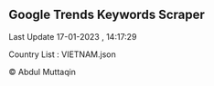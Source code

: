 

## Google Trends Keywords Scraper 
 
Last Update 17-01-2023 , 14:17:29

Country List :
VIETNAM.json



© Abdul Muttaqin 
